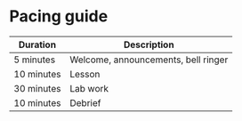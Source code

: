 # Pacing guide
Duration|Description
-|-
5 minutes|Welcome, announcements, bell ringer
10 minutes|Lesson
30 minutes|Lab work
10 minutes|Debrief


